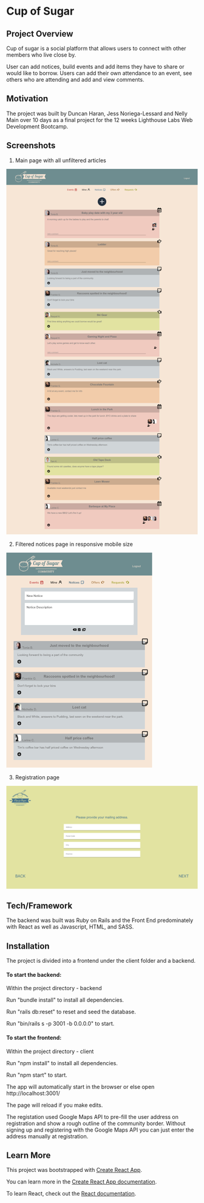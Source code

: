 # Cup of Sugar

## Project Overview
Cup of sugar is a social platform that allows users to connect with other members who live close by. 

User can add notices, build events and add items they have to share or would like to borrow. 
Users can add their own attendance to an event, see others who are attending and add and view comments. 

## Motivation

The project was built by Duncan Haran, Jess Noriega-Lessard and Nelly Main over 10 days as a final project for the 12 weeks Lighthouse Labs Web Development Bootcamp. 

## Screenshots
1. Main page with all unfiltered articles

![main page](https://github.com/Nelly31/Cup_of_Sugar/blob/55a9d136cbaea580a6237fbe0660fa85b9d85b30/project_planning/Screenshot%20-%20Main%20Full%20Page.png)

2. Filtered notices page in responsive mobile size

![responsive](https://github.com/Nelly31/Cup_of_Sugar/blob/55a9d136cbaea580a6237fbe0660fa85b9d85b30/project_planning/Screenshot%20-%20Notices%20-%20responsive.png)

3. Registration page

![registration page](https://github.com/Nelly31/Cup_of_Sugar/blob/55a9d136cbaea580a6237fbe0660fa85b9d85b30/project_planning/Screenshot%20-%20Registration.png)

## Tech/Framework
The backend was built was Ruby on Rails and the Front End predominately with React as well as Javascript, HTML, and SASS. 

## Installation

The project is divided into a frontend under the client folder and a backend. 

#### To start the backend:

Within the project directory - backend

Run "bundle install" to install all dependencies.

Run "rails db:reset" to reset and seed the database. 

Run "bin/rails s -p 3001 -b 0.0.0.0" to start. 

#### To start the frontend: 

Within the project directory - client

Run "npm install" to install all dependencies.

Run "npm start" to start. 

The app will automatically start in the browser or else open http://localhost:3001/ 

The page will reload if you make edits.

The registation used Google Maps API to pre-fill the user address on registration and show a rough outline of the community border. Without signing up and registering with the Google Maps API you can just enter the address manually at registration. 

## Learn More

This project was bootstrapped with [Create React App](https://github.com/facebook/create-react-app).

You can learn more in the [Create React App documentation](https://facebook.github.io/create-react-app/docs/getting-started).

To learn React, check out the [React documentation](https://reactjs.org/).
